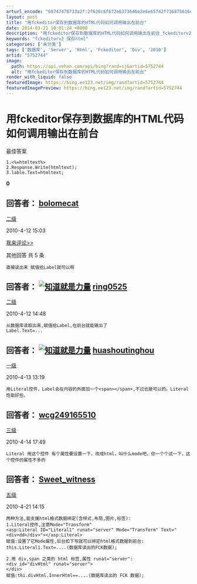 ```yaml
---
arturl_encode: "68747470733a2f:2f626c6f672e6373646e2e6e65742f736875616e6768757375:6e2f61727469636c652f64657461696c732f35373532373434"
layout: post
title: "用fckeditor保存到数据库的HTML代码如何调用输出在前台"
date: 2014-03-21 10:01:24 +0800
description: "用fckeditor保存到数据库的HTML代码如何调用输出在前台_fckeditorv2 保存htm"
keywords: "fckeditorv2 保存html"
categories: ['未分类']
tags: ['数据库', 'Server', 'Html', 'Fckeditor', 'Div', '2010']
artid: "5752744"
image:
  path: https://api.vvhan.com/api/bing?rand=sj&artid=5752744
  alt: "用fckeditor保存到数据库的HTML代码如何调用输出在前台"
render_with_liquid: false
featuredImage: https://bing.ee123.net/img/rand?artid=5752744
featuredImagePreview: https://bing.ee123.net/img/rand?artid=5752744
---
```


# 用fckeditor保存到数据库的HTML代码如何调用输出在前台

最佳答案

```
1.<%=htmltext%>
2.Response.Write(htmltext);
3.lable.Text=htmltext; 
```

**0**

回答者：
[bolomecat](http://passport.baidu.com/?business&aid=6&un=bolomecat#2)
-
[二级](http://www.baidu.com/search/zhidao_help.html#如何选择头衔)



2010-4-12 15:03

[我来评论>>](http://zhidao.baidu.com/remark/146858848.html)

其他回答
共
5
条

```
直接读出来 赋值给Label就可以啊 
```

回答者：
[![知道就是力量](http://writeblog.csdn.net/用fckeditor保存到数据库的HTML代码如何调用输出在前台_百度知道.files/icon1.gif "知道就是力量")](http://zhidao.baidu.com/s/5year2/tuansai.html)
[ring0525](http://passport.baidu.com/?business&aid=6&un=ring0525#2)
-
[二级](http://www.baidu.com/search/zhidao_help.html#如何选择头衔)



2010-4-12 14:48

```
从数据库读取出来,赋值给Label,在前台就能输出了
Label.Text=... 
```

回答者：
[![知道就是力量](http://writeblog.csdn.net/用fckeditor保存到数据库的HTML代码如何调用输出在前台_百度知道.files/icon1.gif "知道就是力量")](http://zhidao.baidu.com/s/5year2/tuansai.html)
[huashoutinghou](http://passport.baidu.com/?business&aid=6&un=huashoutinghou#2)
-
[一级](http://www.baidu.com/search/zhidao_help.html#如何选择头衔)



2010-4-13 13:19

```
用Literal控件，Label会在内容的外面加一个<span></span>,不过也是可以的。Literal性能好些。 
```

回答者：
[wcg249165510](http://passport.baidu.com/?business&aid=6&un=wcg249165510#2)
-
[三级](http://www.baidu.com/search/zhidao_help.html#如何选择头衔)



2010-4-14 17:49

```
Literal 用这个控件 有个属性要设置一下，改成html，叫什么mode吧，你一个个试一下，这个控件的属性不多的 
```

回答者：
[Sweet\_witness](http://passport.baidu.com/?business&aid=6&un=Sweet%5Fwitness#2)
-
[五级](http://www.baidu.com/search/zhidao_help.html#如何选择头衔)



2010-4-21 14:15

```
两种方法,能支援html格式数据绑定(含样式,布局,图片,标签):
1.Literal控件,注意Mode="Transform"
<asp:Literal ID="Literal1" runat="server" Mode="Transform" Text="<div>dd</div>"></asp:Literal>
赋值:设置了它Mode属性,后台如下写就可以绑定html格式数据到前台:
this.Literal1.Text=....(数据库读出的FCK数据);

2.用 div,span 之类的 html 标签,属性 runat="server":
<div id="divHtml" runat="server">
</div>
赋值:thi.divHtml.InnerHtml==....(数据库读出的 FCK 数据); 
```